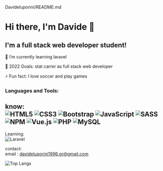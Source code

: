 Davideluporini/README.md

# Hi there, I'm Davide 👋 



## I'm a full stack web developer student!


🌱 I’m currently learning laravel

🥅 2022 Goals: stat carrer as full stack web developer

⚡ Fun fact: I love soccer and play games


### Languages and Tools:

 know: <br/>
![HTML5](https://img.shields.io/badge/html5-%23E34F26.svg?style=for-the-badge&logo=html5&logoColor=white) ![CSS3](https://img.shields.io/badge/CSS3-1572B6?style=for-the-badge&logo=css3&logoColor=white) ![Bootstrap](https://img.shields.io/badge/bootstrap-%23563D7C.svg?style=for-the-badge&logo=bootstrap&logoColor=white) ![JavaScript](https://img.shields.io/badge/javascript-%23323330.svg?style=for-the-badge&logo=javascript&logoColor=%23F7DF1E) ![SASS](https://img.shields.io/badge/SASS-hotpink.svg?style=for-the-badge&logo=SASS&logoColor=white) ![NPM](https://img.shields.io/badge/NPM-%23000000.svg?style=for-the-badge&logo=npm&logoColor=white) ![Vue.js](https://img.shields.io/badge/vuejs-%2335495e.svg?style=for-the-badge&logo=vuedotjs&logoColor=%234FC08D) ![PHP](https://img.shields.io/badge/php-%23777BB4.svg?style=for-the-badge&logo=php&logoColor=white) ![MySQL](https://img.shields.io/badge/mysql-%2300f.svg?style=for-the-badge&logo=mysql&logoColor=white)
---
Learning: <br/>
![Laravel](https://img.shields.io/badge/laravel-%23FF2D20.svg?style=for-the-badge&logo=laravel&logoColor=white)


contact:  
email : davideluporini1996.gr@gmail.com

![Top Langs](https://github-readme-stats.vercel.app/api/top-langs/?username=DavideLuporini&layout=compact)

